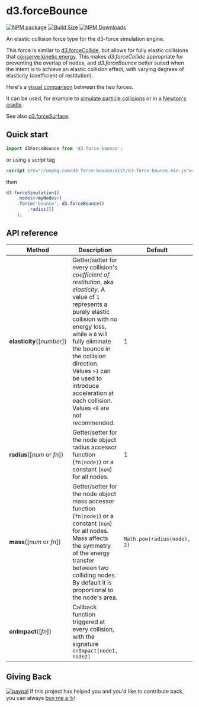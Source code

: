 d3.forceBounce
==============

[![NPM package][npm-img]][npm-url]
[![Build Size][build-size-img]][build-size-url]
[![NPM Downloads][npm-downloads-img]][npm-downloads-url]

An elastic collision force type for the d3-force simulation engine.

This force is similar to [d3.forceCollide](https://github.com/d3/d3-force#forceCollide), but allows for fully elastic collisions that [conserve kinetic energy](https://en.wikipedia.org/wiki/Momentum#Elastic_collisions). This makes <i>d3.forceCollide</i> appropriate for preventing the overlap of nodes, and <i>d3.forceBounce</i> better suited when the intent is to achieve an elastic collision effect, with varying degrees of elasticity (coefficient of restitution).

Here's a [visual comparison](https://observablehq.com/@vasturiano/collision-forces-comparison) between the two forces.

It can be used, for example to [simulate particle collisions](https://observablehq.com/@vasturiano/entropy) or in a [Newton's cradle](https://observablehq.com/@vasturiano/newtons-cradle).

See also [d3.forceSurface](https://github.com/vasturiano/d3-force-surface).

## Quick start

```js
import d3ForceBounce from 'd3-force-bounce';
```
or using a *script* tag
```html
<script src="//unpkg.com/d3-force-bounce/dist/d3-force-bounce.min.js"></script>
```
then
```js
d3.forceSimulation()
    .nodes(<myNodes>)
    .force('bounce', d3.forceBounce()
        .radius(5)   
    );
```

## API reference

| Method | Description | Default |
| ------------------ | -------------------------------------------------------------------------------------------------------------------------- | ------------- |
| <b>elasticity</b>([<i>number</i>]) | Getter/setter for every collision's <i>coefficient of restitution</i>, aka <i>elasticity</i>. A value of `1` represents a purely elastic collision with no energy loss, while a `0` will fully eliminate the bounce in the collision direction. Values `>1` can be used to introduce acceleration at each collision. Values `<0` are not recommended. | 1 |
| <b>radius</b>([<i>num</i> or <i>fn</i>]) | Getter/setter for the node object radius accessor function (`fn(node)`) or a constant (`num`) for all nodes. | 1 |
| <b>mass</b>([<i>num</i> or <i>fn</i>]) | Getter/setter for the node object mass accessor function (`fn(node)`) or a constant (`num`) for all nodes. Mass affects the symmetry of the energy transfer between two colliding nodes. By default it is proportional to the node's area. | `Math.pow(radius(node), 2)` |
| <b>onImpact</b>([<i>fn</i>]) | Callback function triggered at every collision, with the signature `onImpact(node1, node2)`  ||

## Giving Back

[![paypal](https://www.paypalobjects.com/en_US/i/btn/btn_donate_SM.gif)](https://www.paypal.com/cgi-bin/webscr?cmd=_donations&business=L398E7PKP47E8&currency_code=USD&source=url) If this project has helped you and you'd like to contribute back, you can always [buy me a ☕](https://www.paypal.com/cgi-bin/webscr?cmd=_donations&business=L398E7PKP47E8&currency_code=USD&source=url)!


[npm-img]: https://img.shields.io/npm/v/d3-force-bounce
[npm-url]: https://npmjs.org/package/d3-force-bounce
[build-size-img]: https://img.shields.io/bundlephobia/minzip/d3-force-bounce
[build-size-url]: https://bundlephobia.com/result?p=d3-force-bounce
[npm-downloads-img]: https://img.shields.io/npm/dt/d3-force-bounce
[npm-downloads-url]: https://www.npmtrends.com/d3-force-bounce

